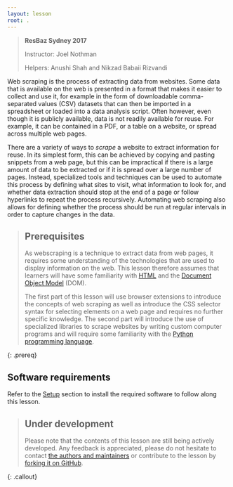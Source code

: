 ```yaml
---
layout: lesson
root: .
---
```


> **ResBaz Sydney 2017**
>
> Instructor: Joel Nothman
>
> Helpers: Anushi Shah and Nikzad Babaii Rizvandi

Web scraping is the process of extracting data from websites. Some data that is available on the web is
presented in a format that makes it easier to collect and use it, for example in the form of downloadable
comma-separated values (CSV) datasets that can then be imported in a spreadsheet or loaded into a data analysis
script. Often however, even though it is publicly available, data is not readily available for reuse. 
For example, it can be contained in a PDF, or a table on a website, or spread across multiple web pages.

There are a variety of ways to _scrape_ a website to extract information for reuse.
In its simplest form, this can be achieved by
copying and pasting snippets from a web page, but this can be impractical if there is a large amount of data to
be extracted or if it is spread over a large number of pages. Instead, specialized tools and techniques can be used
to automate this process by defining what sites to visit, what information to look for, and whether data extraction
should stop at the end of a page or follow hyperlinks to repeat the process recursively.
Automating web scraping also allows for defining whether the process should be run at regular intervals in order to capture changes
in the data.

> ## Prerequisites
>
> As webscraping is a technique to extract data from web pages, it requires some understanding of
> the technologies that are used to display information on the web. 
> This lesson therefore assumes that learners will have some familiarity with [HTML](https://en.wikipedia.org/wiki/HTML)
> and the [Document Object Model](https://en.wikipedia.org/wiki/Document_Object_Model) (DOM).
>  
> The first part of this lesson will use browser extensions to introduce the concepts of web scraping
> as well as introduce the CSS selector syntax for selecting elements on a web page
> and requires no further specific knowledge.
> The second part will introduce the use of specialized libraries to scrape websites by writing
> custom computer programs and will require some familiarity with the 
> [Python programming language](https://swcarpentry.github.io/python-novice-inflammation/).
>
{: .prereq}

## Software requirements

Refer to the [Setup](setup/) section to install the required software to follow along this lesson.

> ## Under development
>
> Please note that the contents of this lesson are still being actively developed. Any feedback is
> appreciated, please do not hesitate to contact [the authors and maintainers](https://gitter.im/LibraryCarpentry/) or contribute
> to the lesson by [forking it on GitHub](https://github.com/data-lessons/library-webscraping/).
>
{: .callout}
